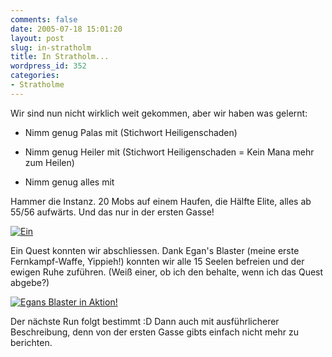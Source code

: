 ```yaml
---
comments: false
date: 2005-07-18 15:01:20
layout: post
slug: in-stratholm
title: In Stratholm...
wordpress_id: 352
categories:
- Stratholme
---
```


Wir sind nun nicht wirklich weit gekommen, aber wir haben was gelernt:




	
  * Nimm genug Palas mit (Stichwort Heiligenschaden)

	
  * Nimm genug Heiler mit (Stichwort Heiligenschaden = Kein Mana mehr zum Heilen)

	
  * Nimm genug alles mit



Hammer die Instanz. 20 Mobs auf einem Haufen, die Hälfte Elite, alles ab 55/56 aufwärts. Und das nur in der ersten Gasse!

[![Ein ](http://photos21.flickr.com/26759836_a988b53d54.jpg)](http://www.flickr.com/photos/walsweer/26759836/)

Ein Quest konnten wir abschliessen. Dank Egan's Blaster (meine erste Fernkampf-Waffe, Yippieh!) konnten wir alle 15 Seelen befreien und der ewigen Ruhe zuführen. (Weiß einer, ob ich den behalte, wenn ich das Quest abgebe?)

[![Egans Blaster in Aktion!](http://photos22.flickr.com/26759840_eee8377482.jpg)](http://www.flickr.com/photos/walsweer/26759840/)

Der nächste Run folgt bestimmt :D Dann auch mit ausführlicherer Beschreibung, denn von der ersten Gasse gibts einfach nicht mehr zu berichten.
